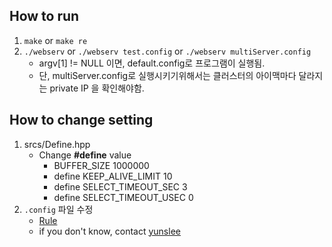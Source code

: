 ## How to run
1. `make` or `make re`
2. `./webserv` or `./webserv test.config` or `./webserv multiServer.config`
	- argv[1] != NULL 이면, default.config로 프로그램이 실행됨.
	- 단, multiServer.config로 실행시키기위해서는 클러스터의 아이맥마다 달라지는 private IP 을 확인해야함.
## How to change setting
1. srcs/Define.hpp
	- Change **#define** value
		- BUFFER_SIZE 1000000
		- define KEEP_ALIVE_LIMIT 10
		- define SELECT_TIMEOUT_SEC 3
		- define SELECT_TIMEOUT_USEC 0
2. `.config` 파일 수정
	- [Rule](https://www.notion.so/nginx-4aa332c284a74f7481c7458472a42a9e)
	- if you don't know, contact [yunslee](https://profile.intra.42.fr/users/yunslee)
